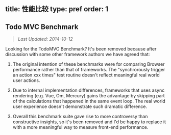 title: 性能比较
type: pref
order: 1
---

## Todo MVC Benchmark

> *Last Updated: 2014-10-12*

Looking for the TodoMVC Benchmark? It's been removed because after discussion with some other framework authors we have agreed that:

1. The original intention of these benchmarks were for comparing Browser performance rather than that of frameworks. The "synchrorously trigger an action xxx times" test routine doesn't reflect meaningful real world user actions.

2. Due to internal implementation differences, frameworks that uses async rendering (e.g. Vue, Om, Mercury) gains the advantage by skipping part of the calculations that happened in the same event loop. The real world user experience doesn't demonstrate such dramatic difference. 

3. Overall this benchmark suite gave rise to more controversy than constructive insights, so it's been removed and I'd be happy to replace it with a more meaningful way to measure front-end performance.